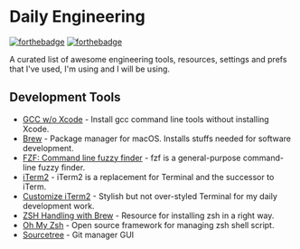 # Daily Engineering

[![forthebadge](https://forthebadge.com/images/badges/powered-by-electricity.svg)](https://forthebadge.com)
[![forthebadge](https://forthebadge.com/images/badges/built-with-love.svg)](https://forthebadge.com)

A curated list of awesome engineering tools, resources, settings and prefs that I've used, I'm using and I will be using.


## Development Tools

* [GCC w/o Xcode](https://www.cyberciti.biz/faq/howto-apple-mac-os-x-install-gcc-compiler/) - Install gcc command line tools without installing Xcode.
* [Brew](https://brew.sh/) - Package manager for macOS. Installs stuffs needed for software development.
* [FZF: Command line fuzzy finder](https://github.com/junegunn/fzf) - fzf is a general-purpose command-line fuzzy finder.
* [iTerm2](https://www.iterm2.com/) - iTerm2 is a replacement for Terminal and the successor to iTerm.
* [Customize iTerm2](https://medium.com/@marcteodorfrancoiscoquand/how-to-develop-with-style-pimp-your-environment-with-iterm2-zsh-and-gruvbox-dark-dcf3524c9552) - Stylish but not over-styled Terminal for my daily development work.
* [ZSH Handling with Brew](https://rick.cogley.info/post/use-homebrew-zsh-instead-of-the-osx-default/) - Resource for installing zsh in a right way.
* [Oh My Zsh](https://github.com/robbyrussell/oh-my-zsh) - Open source framework for managing zsh shell script.
* [Sourcetree](https://www.sourcetreeapp.com/) - Git manager GUI